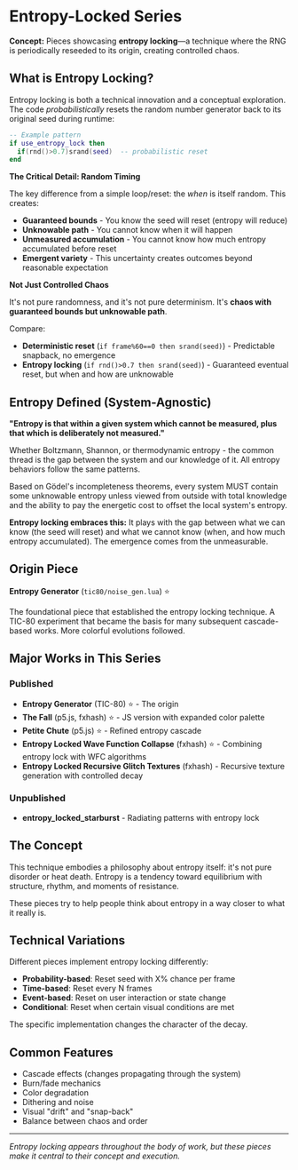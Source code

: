 # Entropy-Locked Series

**Concept:** Pieces showcasing **entropy locking**—a technique where the RNG is periodically reseeded to its origin, creating controlled chaos.

## What is Entropy Locking?

Entropy locking is both a technical innovation and a conceptual exploration. The code *probabilistically* resets the random number generator back to its original seed during runtime:

```lua
-- Example pattern
if use_entropy_lock then
  if(rnd()>0.7)srand(seed)  -- probabilistic reset
end
```

**The Critical Detail: Random Timing**

The key difference from a simple loop/reset: the *when* is itself random. This creates:
- **Guaranteed bounds** - You know the seed will reset (entropy will reduce)
- **Unknowable path** - You cannot know when it will happen
- **Unmeasured accumulation** - You cannot know how much entropy accumulated before reset
- **Emergent variety** - This uncertainty creates outcomes beyond reasonable expectation

**Not Just Controlled Chaos**

It's not pure randomness, and it's not pure determinism. It's **chaos with guaranteed bounds but unknowable path**.

Compare:
- **Deterministic reset** (`if frame%60==0 then srand(seed)`) - Predictable snapback, no emergence
- **Entropy locking** (`if rnd()>0.7 then srand(seed)`) - Guaranteed eventual reset, but when and how are unknowable

## Entropy Defined (System-Agnostic)

**"Entropy is that within a given system which cannot be measured, plus that which is deliberately not measured."**

Whether Boltzmann, Shannon, or thermodynamic entropy - the common thread is the gap between the system and our knowledge of it. All entropy behaviors follow the same patterns.

Based on Gödel's incompleteness theorems, every system MUST contain some unknowable entropy unless viewed from outside with total knowledge and the ability to pay the energetic cost to offset the local system's entropy.

**Entropy locking embraces this:** It plays with the gap between what we can know (the seed will reset) and what we cannot know (when, and how much entropy accumulated). The emergence comes from the unmeasurable.

## Origin Piece

**Entropy Generator** (`tic80/noise_gen.lua`) ⭐

The foundational piece that established the entropy locking technique. A TIC-80 experiment that became the basis for many subsequent cascade-based works. More colorful evolutions followed.

## Major Works in This Series

### Published
- **Entropy Generator** (TIC-80) ⭐ - The origin
- **The Fall** (p5.js, fxhash) ⭐ - JS version with expanded color palette
- **Petite Chute** (p5.js) ⭐ - Refined entropy cascade
- **Entropy Locked Wave Function Collapse** (fxhash) ⭐ - Combining entropy lock with WFC algorithms
- **Entropy Locked Recursive Glitch Textures** (fxhash) - Recursive texture generation with controlled decay

### Unpublished
- **entropy_locked_starburst** - Radiating patterns with entropy lock

## The Concept

This technique embodies a philosophy about entropy itself: it's not pure disorder or heat death. Entropy is a tendency toward equilibrium with structure, rhythm, and moments of resistance.

These pieces try to help people think about entropy in a way closer to what it really is.

## Technical Variations

Different pieces implement entropy locking differently:
- **Probability-based**: Reset seed with X% chance per frame
- **Time-based**: Reset every N frames
- **Event-based**: Reset on user interaction or state change
- **Conditional**: Reset when certain visual conditions are met

The specific implementation changes the character of the decay.

## Common Features

- Cascade effects (changes propagating through the system)
- Burn/fade mechanics
- Color degradation
- Dithering and noise
- Visual "drift" and "snap-back"
- Balance between chaos and order

---

*Entropy locking appears throughout the body of work, but these pieces make it central to their concept and execution.*
